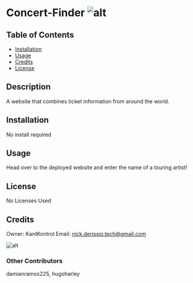 
# Concert-Finder ![alt](https://img.shields.io/badge/build-passing-brightgreen)

## Table of Contents

* [Installation](#installation)
* [Usage](#usage)
* [Credits](#credits)
* [License](#license)

## Description
A website that combines ticket information from around the world.

## Installation
No install required

## Usage
Head over to the deployed website and enter the name of a touring artist!

## License

No Licenses Used

## Credits

Owner: KantKontrol Email: nick.derissio.tech@gmail.com

![alt](https://avatars0.githubusercontent.com/u/57921318?v=4)

### Other Contributors

damianramos225, hugoharley

